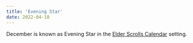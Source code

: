 ```yaml
---
title: 'Evening Star'
date: 2022-04-18
---
```


December is known as Evening Star in the
[Elder Scrolls Calendar](/seeds/calendar/) setting.
